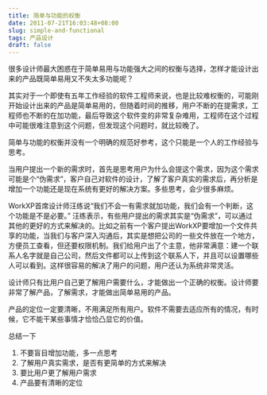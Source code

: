 ```yaml
---
title: 简单与功能的权衡
date: 2011-07-21T16:03:48+08:00
slug: simple-and-functional
tags: 产品设计
draft: false
---
```


很多设计师最大困惑在于简单易用与功能强大之间的权衡与选择，怎样才能设计出来的产品既简单易用又不失太多功能呢？

其实对于一个即使有五年工作经验的软件工程师来说，也是比较难权衡的，可能刚开始设计出来的产品是简单易用的，但随着时间的推移，用户不断的在提需求，工程师也不断的在加功能，最后导致这个软件变的非常复杂难用，工程师在这个过程中可能很难注意到这个问题，但发现这个问题时，就比较晚了。
<!--more-->
简单与功能的权衡并没有一个明确的规范好参考，这个只能是一个人的工作经验与思考。

当用户提出一个新的需求时，首先是思考用户为什么会提这个需求，因为这个需求可能是个“伪需求”，客户自己对软件的设计，了解了客户真实的需求后，再分析是增加一个功能还是现在系统有更好的解决方案。多些思考，会少很多麻烦。

WorkXP首席设计师汪练说“我们不会一有需求就加功能，我们会有一个判断，这个功能是不是必要。” 汪练表示，有些用户提出的需求其实是“伪需求”，可以通过其他的更好的方式来解决的。比如之前有一个客户提出WorkXP要增加一个文件共享的功能，当我们与客户深入沟通后，其实是想把公司的一些文件放在一个地方，方便员工查看，但还要权限机制。我们给用户出了个主意，他非常满意：建一个联系人名字就是自己公司，然后文件都可以上传到这个联系人下，并且可以设置哪些人可以看到。这样很容易的解决了用户的问题，用户还认为系统非常灵活。

设计师只有比用户自己更了解用户需要什么，才能做出一个正确的权衡。设计师要非常了解产品，了解需求，才能做出简单易用的产品。

产品的定位一定要清晰，不用满足所有用户。软件不需要去适应所有的情况，有时候，它不能干某些事情才恰恰凸显它的价值。

总结一下  

1. 不要盲目增加功能，多一点思考  
2. 了解用户真实需求，是否有更简单的方式来解决  
3. 要比用户更了解用户需求  
4. 产品要有清晰的定位  
